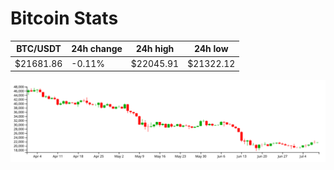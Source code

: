 # Bitcoin Stats

BTC/USDT|24h change|24h high|24h low|
|---|---|---|---|
|$21681.86|-0.11%|$22045.91|$21322.12|

<img src="./chart.svg">
